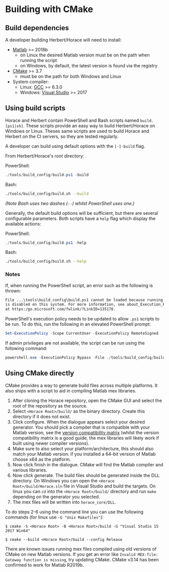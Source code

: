 # Building with CMake

## Build dependencies

A developer building Herbert/Horace will need to install:

- [Matlab](https://www.mathworks.com/products/matlab.html) >= 2018b
  - on Linux the desired Matlab version must be on the path when running the
  script
  - on Windows, by default, the latest version is found via the registry
- [CMake](https://cmake.org/download/) >= 3.7
  - must be on the path for both Windows and Linux
- System compiler:
  - Linux: [GCC](https://gcc.gnu.org/) >= 6.3.0
  - Windows:
  [Visual Studio](https://visualstudio.microsoft.com/downloads/) >= 2017

## Using build scripts

Horace and Herbert contain PowerShell and Bash scripts named `build.[ps1|sh]`.
These scripts provide an easy way to build Herbert/Horace on Windows or Linux.
Theses same scripts are used to build Horace and Herbert on the CI servers,
so they are tested regularly.

A developer can build using default options with the `[-]-build` flag.

From Herbert/Horace's root directory:

PowerShell:

```powershell
./tools/build_config/build.ps1 -build
```

Bash:

```bash
./tools/build_config/build.sh --build
```

_(Note Bash uses two dashes (`--`) whilst PowerShell uses one.)_

Generally, the default build options will be sufficient,
but there are several configurable parameters.
Both scripts have a `help` flag which display the available actions:

PowerShell:

```powershell
./tools/build_config/build.ps1 -help
```

Bash:

```bash
./tools/build_config/build.sh --help
```

### Notes

If, when running the PowerShell script,
an error such as the following is thrown:

```txt
File ...\tools\build_config\build.ps1 cannot be loaded because running scripts
is disabled on this system. For more information, see about_Execution_Policies
at https:/go.microsoft.com/fwlink/?LinkID=135170.
```

PowerShell's execution policy needs to be updated to allow `.ps1` scripts to be
run.
To do this, run the following in an elevated PowerShell prompt:

```powershell
Set-ExecutionPolicy -Scope CurrentUser -ExecutionPolicy RemoteSigned
```

If admin privileges are not available,
the script can be run using the following command:

```powershell
powershell.exe -ExecutionPolicy Bypass -File ./tools/build_config/build.ps1 -build
```

## Using CMake directly

CMake provides a way to generate build files across multiple platforms. It also
ships with a script to aid in compiling Matlab mex libraries.

1. After cloning the Horace repository, open the CMake GUI and select the root
of the repository as the source.
2. Select `<Horace Root>/build/` as the binary directory.
Create this directory if it does not exist.
3. Click configure.
When the dialogue appears select your desired generator.
You should pick a compiler that is compatible with your Matlab version,
see the [version compatibility matrix](./09_version_compatibility.md)
(whilst the version compatibility matrix is a good guide,
the mex libraries will likely work if built using newer compiler versions).
4. Make sure to also select your platform/architecture, this should also match
your Matlab version: if you installed a 64-bit version of Matlab choose x64 as
the platform.
5. Now click finish in the dialogue. CMake will find the Matlab compiler and
various libraries.
6. Now click generate. The build files should be generated inside the DLL
directory. On Windows you can open the `<Horace Root>/build/Horace.sln` file in
Visual Studio and build the targets. On linux you can `cd` into the
`<Horace Root>/build/` directory and run `make` depending on the generator you
selected.
7. The mex files will be written into `horace_core/DLL`.

To do steps 2-6 using the command line you can use the following commands (for
linux use `-G "Unix Makefiles"`):

`$ cmake -S <Horace Root> -B <Horace Root>/build -G "Visual Studio 15 2017 Win64"`

`$ cmake --build <Horace Root>/build --config Release`

There are known issues running mex files compiled using old versions of CMake
on new Matlab versions.
If you get an error like `Invalid MEX-file: Gateway function is missing`,
try updating CMake.
CMake v3.14 has been confirmed to work for Matlab R2019b.

